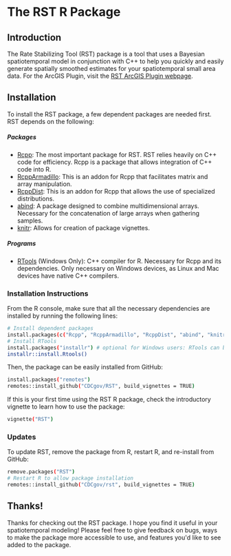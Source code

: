 # The RST R Package
## Introduction

The Rate Stabilizing Tool (RST) package is a tool that uses a Bayesian spatiotemporal model in conjunction with C++ to help you quickly and easily generate spatially smoothed estimates for your spatiotemporal small area data. For the ArcGIS Plugin, visit the [RST ArcGIS Plugin webpage](https://www.cdc.gov/dhdsp/maps/gisx/rst.html).

## Installation

To install the RST package, a few dependent packages are needed first. RST depends on the following:

##### Packages
- [Rcpp](https://cran.r-project.org/package=Rcpp): The most important package for RST. RST relies heavily on C++ code for efficiency. Rcpp is a package that allows integration of C++ code into R.
- [RcppArmadillo](https://cran.r-project.org/package=RcppArmadillo): This is an addon for Rcpp that facilitates matrix and array manipulation.
- [RcppDist](https://cran.r-project.org/package=RcppDist): This is an addon for Rcpp that allows the use of specialized distributions.
- [abind](https://cran.r-project.org/package=abind): A package designed to combine multidimensional arrays. Necessary for the concatenation of large arrays when gathering samples.
- [knitr](https://cran.r-project.org/package=knitr): Allows for creation of package vignettes.
##### Programs
- [RTools](https://cran.r-project.org/bin/windows/Rtools/) (Windows Only): C++ compiler for R. Necessary for Rcpp and its dependencies. Only necessary on Windows devices, as Linux and Mac devices have native C++ compilers.

### Installation Instructions
From the R console, make sure that all the necessary dependencies are installed by running the following lines:

```sh
# Install dependent packages
install.packages(c("Rcpp", "RcppArmadillo", "RcppDist", "abind", "knitr"))
# Install RTools
install.packages("installr") # optional for Windows users: RTools can be downloaded and installed manually from the above URL
installr::install.Rtools()
```
Then, the package can be easily installed from GitHub:
```sh
install.packages("remotes")
remotes::install_github("CDCgov/RST", build_vignettes = TRUE)
```
If this is your first time using the RST R package, check the introductory vignette to learn how to use the package:
```sh
vignette("RST")
```

### Updates
To update RST, remove the package from R, restart R, and re-install from GitHub:
```sh
remove.packages("RST")
# Restart R to allow package installation
remotes::install_github("CDCgov/rst", build_vignettes = TRUE)
```

## Thanks!
Thanks for checking out the RST package. I hope you find it useful in your spatiotemporal modeling! Please feel free to give feedback on bugs, ways to make the package more accessible to use, and features you'd like to see added to the package.
